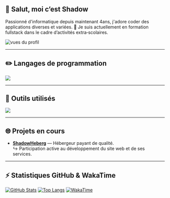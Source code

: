 ## 👋 Salut, moi c’est Shadow

Passionné d'informatique depuis maintenant 4ans, j'adore coder des applications diverses et variées.
🚀 Je suis actuellement en formation fullstack dans le cadre d’activités extra‑scolaires.

<p align="left">
  <img src="https://komarev.com/ghpvc/?username=shadow-developper&label=Vues%20du%20profil&color=0e75b6&style=flat" alt="vues du profil" />
</p>

---

## ✏️ Langages de programmation

<a href="#">[![](https://skillicons.dev/icons?i=html,css,js,react,nodejs&theme=dark)](https://github.com/shadow-developper)</a>

---

## 🧰 Outils utilisés

<a href="#">[![](https://skillicons.dev/icons?i=vscode,mongodb,postman,github,discord&theme=dark)](https://github.com/shadow-developper)</a>

---

## 🌐 Projets en cours

- **[ShadowHeberg](https://shadowheberg.com)** — Hébergeur payant de qualité.  
  ↪ Participation active au développement du site web et de ses services.

---

## ⚡ Statistiques GitHub & WakaTime

<a href="#">![GitHub Stats](https://github-readme-stats.vercel.app/api?username=shadow-developper&theme=tokyonight&show_icons=true&hide_border=true&line_height=24)</a>
<a href="#">![Top Langs](https://github-readme-stats.vercel.app/api/top-langs/?username=shadow-developper&layout=compact&theme=tokyonight&hide_border=true)</a>
<a href="#">![WakaTime](https://github-readme-stats.vercel.app/api/wakatime?username=shadow_developper&theme=tokyonight&layout=compact&hide_border=true&langs_count=6)</a>
